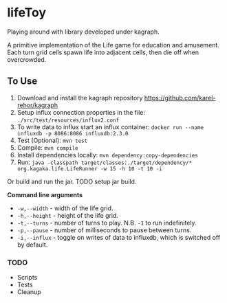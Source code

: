 # lifeToy

Playing around with library developed under kagraph. 

A primitive implementation of the Life game for education and amusement.  Each turn grid cells spawn life into adjacent cells, then die off when overcrowded. 

## To Use

   1. Download and install the kagraph repository https://github.com/karel-rehor/kagraph 
   1. Setup influx connection properties in the file: `./src/test/resources/influx2.conf`
   1. To write data to influx start an influx container: `docker run --name influxdb -p 8086:8086 influxdb:2.3.0`
   1. Test (Optional): `mvn test`
   1. Compile: `mvn compile` 
   1. Install dependencies locally: `mvn dependency:copy-dependencies`
   1. Run: `java -classpath target/classes:./target/dependency/* org.kagaka.life.LifeRunner -w 15 -h 10 -t 10 -i`
   
   Or build and run the jar. 
   TODO setup jar build. 
   
__Command line arguments__   

   * `-w,--width`  - width of the life grid. 
   * `-h,--height` - height of the life grid. 
   * `-t,--turns`  - number of turns to play.  N.B. `-1` to run indefinitely. 
   * `-p,--pause`  - number of milliseconds to pause between turns. 
   * `-i,--influx` - toggle on writes of data to influxdb, which is switched off by default.  
   

### TODO 

   * Scripts
   * Tests
   * Cleanup
